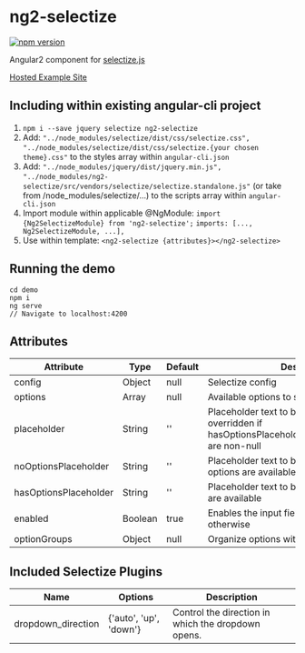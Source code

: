 # ng2-selectize

[![npm version](https://badge.fury.io/js/ng2-selectize.svg)](https://badge.fury.io/js/ng2-selectize)

Angular2 component for [selectize.js](https://selectize.github.io/selectize.js/)

[Hosted Example Site](http://nicholasazar.github.io/)

## Including within existing angular-cli project

1. `npm i --save jquery selectize ng2-selectize`
2. Add:
    `"../node_modules/selectize/dist/css/selectize.css",`
    `"../node_modules/selectize/dist/css/selectize.{your chosen theme}.css"`
    to the styles array within `angular-cli.json`
3. Add:
	`"../node_modules/jquery/dist/jquery.min.js",`
	`"../node_modules/ng2-selectize/src/vendors/selectize/selectize.standalone.js"` (or take from /node_modules/selectize/...)
	to the scripts array within `angular-cli.json`
3. Import module within applicable @NgModule:
   `import {Ng2SelectizeModule} from 'ng2-selectize';`
   `imports: [..., Ng2SelectizeModule, ...],`
4. Use within template: `<ng2-selectize {attributes}></ng2-selectize>`
 
## Running the demo
 ```
 cd demo
 npm i
 ng serve
 // Navigate to localhost:4200
 ```
 
## Attributes
| Attribute | Type | Default | Description | Implemented |
| --- | --- | --- | --- | --- |
| config | Object | null | Selectize config | Yes |
| options | Array | null | Available options to select from | Yes |
| placeholder | String | '' | Placeholder text to be displayed. Is overridden if hasOptionsPlaceholder/noOptionsPlaceholder are non-null | Yes |
| noOptionsPlaceholder | String | '' | Placeholder text to be displayed when no options are available | Yes |
| hasOptionsPlaceholder | String | '' | Placeholder text to be displayed when options are available | Yes |
| enabled | Boolean | true | Enables the input field when true, disabled otherwise | Yes |
| optionGroups | Object | null | Organize options within groups | Yes |

## Included Selectize Plugins
| Name | Options | Description |
| --- | --- | --- |
| dropdown_direction | {'auto', 'up', 'down'} | Control the direction in which the dropdown opens. |

